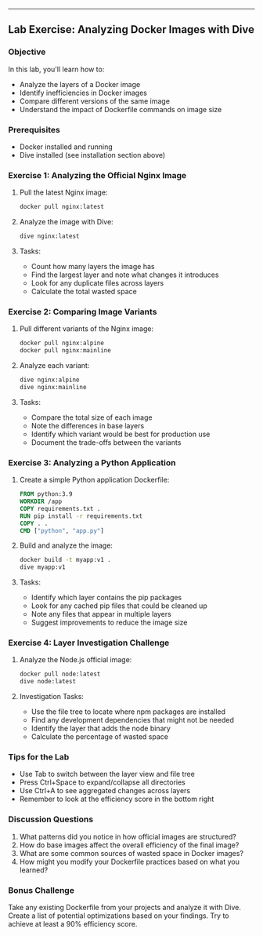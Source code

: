 ---
## Lab Exercise: Analyzing Docker Images with Dive

### Objective
In this lab, you'll learn how to:
- Analyze the layers of a Docker image
- Identify inefficiencies in Docker images
- Compare different versions of the same image
- Understand the impact of Dockerfile commands on image size

### Prerequisites
- Docker installed and running
- Dive installed (see installation section above)

### Exercise 1: Analyzing the Official Nginx Image

1. Pull the latest Nginx image:
   ```bash
   docker pull nginx:latest
   ```

2. Analyze the image with Dive:
   ```bash
   dive nginx:latest
   ```

3. Tasks:
   - Count how many layers the image has
   - Find the largest layer and note what changes it introduces
   - Look for any duplicate files across layers
   - Calculate the total wasted space

### Exercise 2: Comparing Image Variants

1. Pull different variants of the Nginx image:
   ```bash
   docker pull nginx:alpine
   docker pull nginx:mainline
   ```

2. Analyze each variant:
   ```bash
   dive nginx:alpine
   dive nginx:mainline
   ```

3. Tasks:
   - Compare the total size of each image
   - Note the differences in base layers
   - Identify which variant would be best for production use
   - Document the trade-offs between the variants

### Exercise 3: Analyzing a Python Application

1. Create a simple Python application Dockerfile:
   ```dockerfile
   FROM python:3.9
   WORKDIR /app
   COPY requirements.txt .
   RUN pip install -r requirements.txt
   COPY . .
   CMD ["python", "app.py"]
   ```

2. Build and analyze the image:
   ```bash
   docker build -t myapp:v1 .
   dive myapp:v1
   ```

3. Tasks:
   - Identify which layer contains the pip packages
   - Look for any cached pip files that could be cleaned up
   - Note any files that appear in multiple layers
   - Suggest improvements to reduce the image size

### Exercise 4: Layer Investigation Challenge

1. Analyze the Node.js official image:
   ```bash
   docker pull node:latest
   dive node:latest
   ```

2. Investigation Tasks:
   - Use the file tree to locate where npm packages are installed
   - Find any development dependencies that might not be needed
   - Identify the layer that adds the node binary
   - Calculate the percentage of wasted space

### Tips for the Lab
- Use Tab to switch between the layer view and file tree
- Press Ctrl+Space to expand/collapse all directories
- Use Ctrl+A to see aggregated changes across layers
- Remember to look at the efficiency score in the bottom right

### Discussion Questions
1. What patterns did you notice in how official images are structured?
2. How do base images affect the overall efficiency of the final image?
3. What are some common sources of wasted space in Docker images?
4. How might you modify your Dockerfile practices based on what you learned?

### Bonus Challenge
Take any existing Dockerfile from your projects and analyze it with Dive. Create a list of potential optimizations based on your findings. Try to achieve at least a 90% efficiency score.